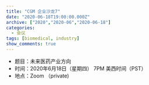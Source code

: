 ```yaml
---
title: "CGM 企业沙龙7"
date: "2020-06-18T19:00:00.000Z"
archive: ["2020","2020-06","2020-06-18"]
categories:
  - 会议
tags: [biomedical, industry]
show_comments: true
---
```


- 题目：未来医药产业方向
- 时间：2020年6月18日（星期四） 7PM 美西时间（PST）
- 地点：Zoom （private)
